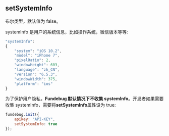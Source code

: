## setSystemInfo

布尔类型，默认值为 false。

systemInfo 是用户的系统信息，比如操作系统，微信版本等等:

```js
"systemInfo":
{
    "system": "iOS 10.2",
    "model": "iPhone 7",
    "pixelRatio": 2,
    "windowHeight": 603,
    "language": "zh_CN",
    "version": "6.5.3",
    "windowWidth": 375,
    "platform": "ios"
}
```

为了保护用户隐私，**Fundebug 默认情况下不收集 systemInfo**。开发者如果需要收集 systemInfo，需要将**setSystemInfo**属性设为 true:

```js
fundebug.init({
    apikey: "API-KEY",
    setSystemInfo: true
});
```
